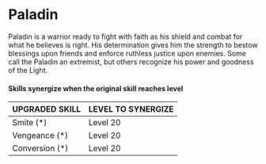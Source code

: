 # Paladin

Paladin is a warrior ready to fight with faith as his shield and combat for what he believes is right. His determination gives him the strength to bestow blessings upon friends and enforce ruthless justice upon enemies. Some call the Paladin an extremist, but others recognize his power and goodness of the Light.

#### **Skills synergize when the original skill reaches level**

| UPGRADED SKILL | LEVEL TO SYNERGIZE |
| --------------- | ------------------- |
| Smite (\*)      | Level 20            |
| Vengeance (\*)  | Level 20            |
| Conversion (\*) | Level 20            |